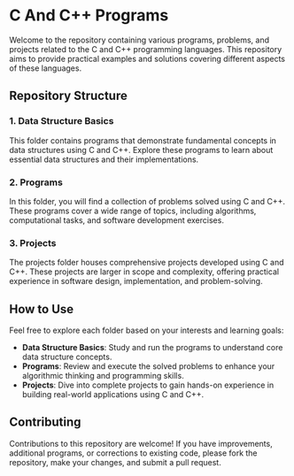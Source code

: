 # C And C++ Programs

Welcome to the repository containing various programs, problems, and projects related to the C and C++ programming languages. This repository aims to provide practical examples and solutions covering different aspects of these languages.

## Repository Structure

### 1. Data Structure Basics
This folder contains programs that demonstrate fundamental concepts in data structures using C and C++. Explore these programs to learn about essential data structures and their implementations.

### 2. Programs
In this folder, you will find a collection of problems solved using C and C++. These programs cover a wide range of topics, including algorithms, computational tasks, and software development exercises.

### 3. Projects
The projects folder houses comprehensive projects developed using C and C++. These projects are larger in scope and complexity, offering practical experience in software design, implementation, and problem-solving.

## How to Use
Feel free to explore each folder based on your interests and learning goals:
- **Data Structure Basics**: Study and run the programs to understand core data structure concepts.
- **Programs**: Review and execute the solved problems to enhance your algorithmic thinking and programming skills.
- **Projects**: Dive into complete projects to gain hands-on experience in building real-world applications using C and C++.

## Contributing
Contributions to this repository are welcome! If you have improvements, additional programs, or corrections to existing code, please fork the repository, make your changes, and submit a pull request.


